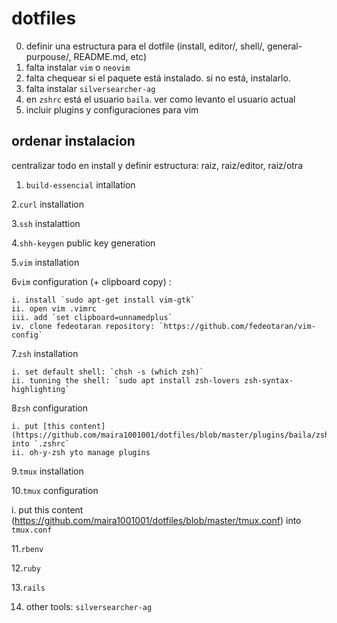 # dotfiles

0. definir una estructura para el dotfile (install, editor/, shell/, general-purpouse/, README.md, etc)
1. falta instalar `vim` o `neovim`
2. falta chequear si el paquete está instalado. si no está, instalarlo.
3. falta instalar `silversearcher-ag`
4. en `zshrc` está el usuario `baila`. ver como levanto el usuario actual
5. incluir plugins y configuraciones para vim


## ordenar instalacion
centralizar todo en install y definir estructura: raiz, raiz/editor, raiz/otra

1. `build-essencial` intallation

2.`curl` installation

3.`ssh` instalattion

4.`shh-keygen` public key generation

5.`vim` installation

6`vim` configuration (+ clipboard copy) : 
  
    i. install `sudo apt-get install vim-gtk`
    ii. open vim .vimrc
    iii. add `set clipboard=unnamedplus`
    iv. clone fedeotaran repository: `https://github.com/fedeotaran/vim-config`

7.`zsh` installation

    i. set default shell: `chsh -s (which zsh)`
    ii. tunning the shell: `sudo apt install zsh-lovers zsh-syntax-highlighting` 
   
8`zsh` configuration

    i. put [this content](https://github.com/maira1001001/dotfiles/blob/master/plugins/baila/zshrc.zsh) into `.zshrc` 
    ii. oh-y-zsh yto manage plugins

9.`tmux` installation

10.`tmux` configuration

  i. put this content (https://github.com/maira1001001/dotfiles/blob/master/tmux.conf) into `tmux.conf`

11.`rbenv`

12.`ruby`

13.`rails`

14. other tools: `silversearcher-ag`

